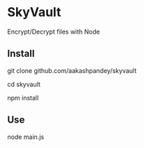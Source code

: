 # SkyVault
Encrypt/Decrypt files with Node

## Install
git clone github.com/aakashpandey/skyvault

cd skyvault

npm install

## Use
node main.js
